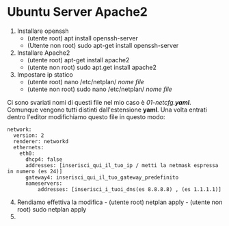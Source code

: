 # Ubuntu Server Apache2
1. Installare openssh
    - (utente root)     apt install openssh-server
    - (Utente non root) sudo apt-get install openssh-server
2. Installare Apache2
    - (utente root)     apt-get install apache2
    - (utente non root) sudo apt.get install apache2
3. Impostare ip statico
    - (utente root)     nano /etc/netplan/ *nome file*
    - (utente non root) sudo nano /etc/netplan/ *nome file*
  
Ci sono svariati nomi di questi file nel mio caso è *01-netcfg.__yaml__*.
Comunque vengono tutti distinti dall'estensione **yaml**.
Una volta entrati dentro l'editor modifichiamo questo file in questo modo:
```
network:
  version: 2
  renderer: networkd
  ethernets:
    eth0:
      dhcp4: false
      addresses: [inserisci_qui_il_tuo_ip / metti la netmask espressa in numero (es 24)]
      gateway4: inserisci_qui_il_tuo_gateway_predefinito
      nameservers:
          addresses: [inserisci_i_tuoi_dns(es 8.8.8.8) , (es 1.1.1.1)]
```
4. Rendiamo effettiva la modifica 
        - (utente root)     netplan apply
        - (utente non root) sudo netplan apply
5.
